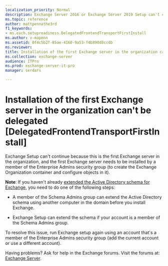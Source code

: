 ```yaml
---
localization_priority: Normal
description: Exchange Server 2016 or Exchange Server 2019 Setup can't continue because the account doesn't have permission to install the first Exchange server in the organization.
ms.topic: reference
author: mattpennathe3rd
f1_keywords:
- ms.exch.setupreadiness.DelegatedFrontendTransportFirstInstall
ms.author: v-mapenn
ms.assetid: 0f4c5b2f-85ae-4160-9a53-f4b890d8ccdb
ms.reviewer: 
title: Installation of the first Exchange server in the organization can't be delegated [DelegatedFrontendTransportFirstInstall]
ms.collection: exchange-server
audience: ITPro
ms.prod: exchange-server-it-pro
manager: serdars

---
```


# Installation of the first Exchange server in the organization can't be delegated [DelegatedFrontendTransportFirstInstall]

Exchange Setup can't continue because this is the first Exchange server in the organization, and the first Exchange server needs to be installed by a member of the Enterprise Admins security group (to create the Exchange Organization container and configure objects in it).

**Note**: If you haven't already [extended the Active Directory schema for Exchange](../prepare-ad-and-domains.md#step-1-extend-the-active-directory-schema), you need to do one of the following steps:

- A member of the Schema Admins group can extend the Active Directory schema using another computer in the domain before you install Exchange.

- Exchange Setup can extend the schema if your account is a member of the Schema Admins group.

To resolve this issue, run Exchange setup again using an account that's a member of the Enterprise Admins security group (add the current account or use a different account).

Having problems? Ask for help in the Exchange forums. Visit the forums at: [Exchange Server](https://go.microsoft.com/fwlink/p/?linkId=60612).

